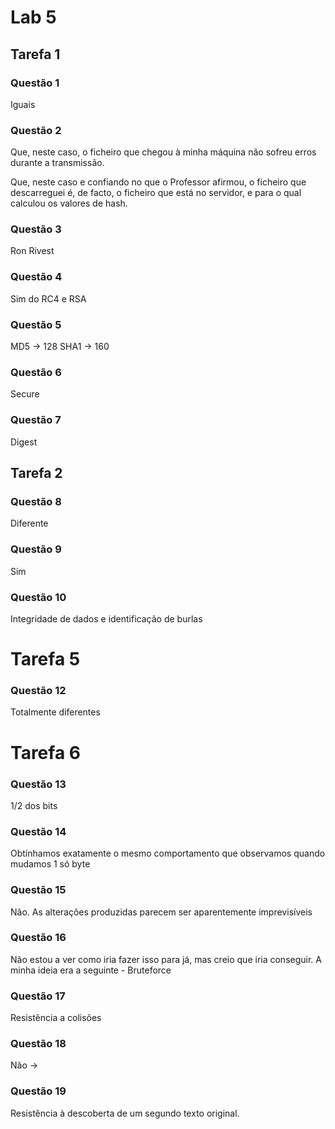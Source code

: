 # Lab 5

## Tarefa 1
### Questão 1 
Iguais
### Questão 2
Que, neste caso, o ficheiro que chegou à minha máquina não sofreu erros durante a transmissão.

Que, neste caso e confiando no que o Professor afirmou, o ficheiro que descarreguei é, de facto, o ficheiro que está no servidor, e para o qual calculou os valores de hash.

### Questão 3
Ron Rivest
### Questão 4
Sim do RC4 e RSA
### Questão 5
MD5 -> 128
SHA1 -> 160
### Questão 6
Secure
### Questão 7
Digest

## Tarefa 2
### Questão 8
Diferente 
### Questão 9
Sim
### Questão 10
Integridade de dados e identificação de burlas

# Tarefa 5
### Questão 12
Totalmente diferentes

# Tarefa 6
### Questão 13
1/2 dos bits 
### Questão 14
Obtínhamos exatamente o mesmo comportamento que observamos quando mudamos 1 só byte
### Questão 15
Não. As alterações produzidas parecem ser aparentemente imprevisíveis
### Questão 16
Não estou a ver como iria fazer isso para já, mas creio que iria conseguir. A minha ideia era a seguinte - Bruteforce
### Questão 17
Resistência a colisões
### Questão 18
Não -> 
### Questão 19
Resistência à descoberta de um segundo texto original.